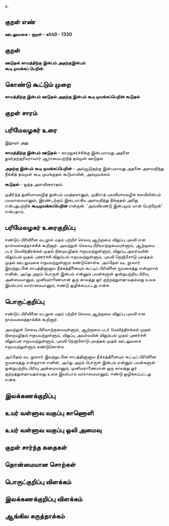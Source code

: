 உ

## குறள் எண் 

**ஊடலுவகை - குறள் - க௩௩0 - 1330**

## குறள் 

**ஊடுதல் காமத்திற்கு இன்பம் அதற்குஇன்பம்  
கூடி முயங்கப் பெறின்.**

## கொண்டு கூட்டும் முறை

**காமத்திற்கு இன்பம் ஊடுதல் அதற்கு இன்பம் கூடி முயங்கப்பெறின் கூடுதல்**

## குறள் சாரம் 


## பரிமேலழகர் உரை

இதுவும் அது. 

**காமத்திற்கு இன்பம் ஊடுதல்** - காமநுகர்ச்சிக்கு இன்பமாவது அதனை நுகர்தற்குரியராவார் ஆராமைபற்றித் தம்முள் ஊடுதல் 

**அதற்கு இன்பம் கூடி முயங்கப்பெறின்** - அவ்வூடுதற்கு இன்பமாவது அதனை அளவறிந்து நீங்கித் தம்முள் கூடி முயங்குதல் கூடுமாயின், அம்முயக்கம்.

**கூடுதல்** - ஒத்த அளவினராதல். 

முதிர்ந்த துனியாயவழித் துன்பம் பயத்தலானும், முதிராத புலவியாயவழிக் கலவியின்பம் பயவாமையானும், இரண்டற்கும் இடையாகிய அளவறிந்து நீங்குதல் அரிது என்பதுபற்றிக் **கூடிமுயங்கப்பெறின்** என்றான். 'அவ்விரண்டு இன்பமும் யான் பெற்றேன்' என்பதாம்.

## பரிமேலழகர் உரைகுறிப்பு   

ஈண்டுப் பிரிவினை வடநூல் மதம் பற்றிச் செலவு ஆற்றாமை விதுப்பு புலவி என நால்வகைத்தாக்கிக் கூறினார். அவற்றுள் செலவு பிரிவாற்றாமையுள்ளும், ஆற்றாமை படர் மெலிந்திரங்கல் முதல் நிறையழிதல் ஈறாயவற்றுள்ளும், விதுப்பு அவர்வயின் விதும்பல் முதல் புணர்ச்சி விதும்பல் ஈறாயவற்றுள்ளும், புலவி நெஞ்சோடு புலத்தல் முதல் ஊடலுவகை ஈறாயவற்றுள்ளும் கண்டுகொள்க. அஃதேல் வட நூலார் இவற்றுடனே சாபத்தினானாய நீக்கத்தினையும் கூட்டிப் பிரிவினை ஐவகைத்து என்றாரால் எனின், அஃது அறம் பொருள் இன்பம் என்னும் பயன்களுள் ஒன்றுபற்றிய பிரிவு அன்மையானும், முனிவராணையான் ஒரு காலத்து ஓர் குற்றத்துளதாவதல்லது உலக இயல்பாய் வாராமையானும், ஈண்டு ஒழிக்கப்பட்டது என்க.

## பொருட்குறிப்பு 

ஈண்டுப் பிரிவினை வடநூல் மதம் பற்றிச் செலவு ஆற்றாமை விதுப்பு புலவி என நால்வகைத்தாக்கிக் கூறினார். 

அவற்றுள் செலவு பிரிவாற்றாமையுள்ளும், ஆற்றாமை படர் மெலிந்திரங்கல் முதல் நிறையழிதல் ஈறாயவற்றுள்ளும், விதுப்பு அவர்வயின் விதும்பல் முதல் புணர்ச்சி விதும்பல் ஈறாயவற்றுள்ளும், புலவி நெஞ்சோடு புலத்தல் முதல் ஊடலுவகை ஈறாயவற்றுள்ளும் கண்டுகொள்க. 

அஃதேல் வட நூலார் இவற்றுடனே சாபத்தினானாய நீக்கத்தினையும் கூட்டிப் பிரிவினை ஐவகைத்து என்றாரால் எனின், அஃது அறம் பொருள் இன்பம் என்னும் பயன்களுள் ஒன்றுபற்றிய பிரிவு அன்மையானும், முனிவராணையான் ஒரு காலத்து ஓர் குற்றத்துளதாவதல்லது உலக இயல்பாய் வாராமையானும், ஈண்டு ஒழிக்கப்பட்டது என்க.

## இலக்கணக்குறிப்பு  


## உயர் வள்ளுவ வகுப்பு காணொளி


## உயர் வள்ளுவ வகுப்பு ஒலி அமைவு 

 
## குறள் சார்ந்த கதைகள் 


## தொன்மையான சொற்கள்


## பொருட்குறிப்பு விளக்கம்


## இலக்கணக்குறிப்பு விளக்கம்


## ஆங்கில கருத்தாக்கம் 


